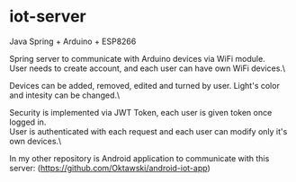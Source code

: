 # iot-server
Java Spring + Arduino + ESP8266

Spring server to communicate with Arduino devices via WiFi module.\
User needs to create account, and each user can have own WiFi devices.\

Devices can be added, removed, edited and turned by user. Light's color and intesity can be changed.\

Security is implemented via JWT Token, each user is given token once logged in.\
User is authenticated with each request and each user can modify only it's own devices.\

In my other repository is Android application to communicate with this server: (https://github.com/Oktawski/android-iot-app)
